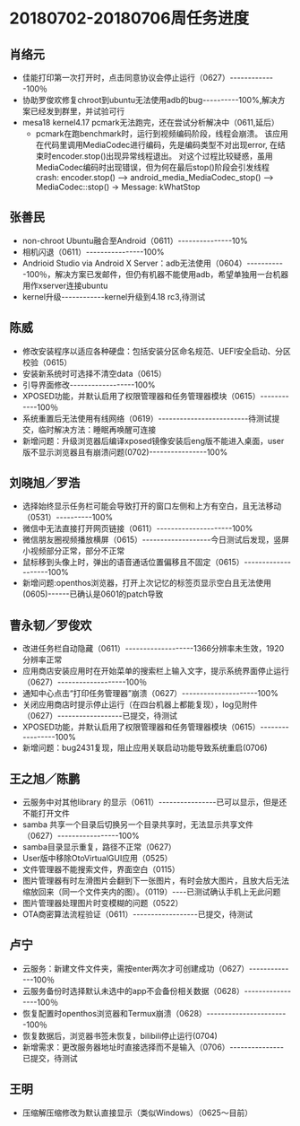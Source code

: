# 20180702-20180706周任务进度

## 肖络元
- 佳能打印第一次打开时，点击同意协议会停止运行（0627）-------------100％
- 协助罗俊欢修复chroot到ubuntu无法使用adb的bug----------100%,解决方案已经发到群里，并试验可行
- mesa18 kernel4.17 pcmark无法跑完，还在尝试分析解决中（0611,延后）
   - pcmark在跑benchmark时，运行到视频编码阶段，线程会崩溃。
该应用在代码里调用MediaCodec进行编码，先是编码类型不对出现error, 在结束时encoder.stop()出现异常线程退出。
对这个过程比较疑惑，虽用MediaCodec编码时出现错误，但为何在最后stop()阶段会引发线程crash:
encoder.stop() --> android_media_MediaCodec_stop() --> MediaCodec::stop() -> Message: kWhatStop

## 张善民
- non-chroot Ubuntu融合至Android（0611）---------------10%
- 相机闪退（0611）----------------100%
- Andrioid Studio via Android X Server：adb无法使用（0604）-----------100％，解决方案已发邮件，但仍有机器不能使用adb，希望单独用一台机器用作xserver连接ubuntu
- kernel升级------------kernel升级到4.18 rc3,待测试

## 陈威
- 修改安装程序以适应各种硬盘：包括安装分区命名规范、UEFI安全启动、分区校验（0615）
- 安装新系统时可选择不清空data（0615）
- 引导界面修改------------------100%
- XPOSED功能，并默认启用了权限管理器和任务管理器模块（0615）------------100％
- 系统重置后无法使用有线网络（0619）-------------------------待测试提交，临时解决方法：睡眠再唤醒可连接
- 新增问题：升级浏览器后编译xposed镜像安装后eng版不能进入桌面，user版不显示浏览器且有崩溃问题(0702)----------------100%

## 刘晓旭／罗浩
- 选择始终显示任务栏可能会导致打开的窗口左侧和上方有空白，且无法移动（0531）----------100%
- 微信中无法直接打开网页链接（0611）---------------------100%
- 微信朋友圈视频播放横屏（0615）-------------------今日测试后发现，竖屏小视频部分正常，部分不正常
- 鼠标移到头像上时，弹出的语音通话位置偏移且不固定（0615）--------------------100%
- 新增问题:openthos浏览器，打开上次记忆的标签页显示空白且无法使用(0605)------已确认是0601的patch导致

## 曹永韧／罗俊欢
- 改进任务栏自动隐藏（0611）-------------------1366分辨率未生效，1920分辨率正常
- 应用商店安装应用时在开始菜单的搜索栏上输入文字，提示系统界面停止运行（0627）-------------------100％
- 通知中心点击“打印任务管理器”崩溃（0627）---------------------100%
- 关闭应用商店时提示停止运行（在四台机器上都能复现），log见附件（0627）------------------已提交，待测试
- XPOSED功能，并默认启用了权限管理器和任务管理器模块（0615）-----------------100%
- 新增问题：bug2431复现，阻止应用关联启动功能导致系统重启(0706)

## 王之旭／陈鹏
- 云服务中对其他library 的显示（0611）----------------已可以显示，但是还不能打开文件
- samba 共享一个目录后切换另一个目录共享时，无法显示共享文件（0627）-----------------100%
- samba目录显示重复，路径不正常（0627）
- User版中移除OtoVirtualGUI应用（0525）
- 文件管理器不能搜索文件，界面空白（0115）
- 图片管理器有时左滑图片会翻到下一张图片，有时会放大图片，且放大后无法缩放回来（同一个文件夹内的图）。（0119）----已测试确认手机上无此问题
- 图片管理器处理图片时变模糊的问题（0522）
- OTA商密算法流程验证（0611）------------------已提交，待测试

## 卢宁
- 云服务：新建文件文件夹，需按enter两次才可创建成功（0627）--------------100％
- 云服务备份时选择默认未选中的app不会备份相关数据（0628）-----------------100％
- 恢复配置时openthos浏览器和Termux崩溃（0628）-----------------------100％
- 恢复数据后，浏览器书签未恢复，bilibili停止运行(0704)
- 新增需求：更改服务器地址时直接选择而不是输入（0706）---------------已提交，待测试

## 王明
- 压缩解压缩修改为默认直接显示（类似Windows）（0625～目前）
